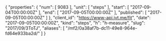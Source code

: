 {
  "properties": {
    "num": [
      9083
    ],
    "unit": [
      "steps"
    ],
    "start": [
      "2017-09-04T00:00:00Z"
    ],
    "end": [
      "2017-09-05T00:00:00Z"
    ],
    "published": [
      "2017-09-05T00:00:00Z"
    ]
  },
  "client_id": "https://www-api.jvt.me/fit",
  "date": "2017-09-05T00:00:00Z",
  "kind": "steps",
  "h": "h-measure",
  "slug": "2017/09/3ToTJ",
  "aliases": [
    "/mf2/0a38af7b-dc11-49e8-964e-fd64e933ba2d/"
  ]
}
